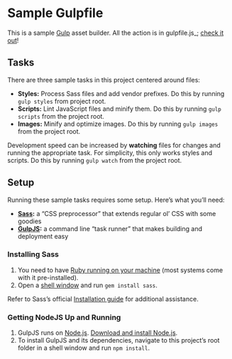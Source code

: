 # Sample Gulpfile

This is a sample [Gulp](http://gulpjs.com) asset builder. All the action is in gulpfile.js_; [check it out](https://github.com/swashcap/sample-gulpfile/blob/master/gulpfile.js)!

## Tasks

There are three sample tasks in this project centered around files:

* **Styles:** Process Sass files and add vendor prefixes. Do this by running `gulp styles` from project root.
* **Scripts:** Lint JavaScript files and minify them. Do this by running `gulp scripts` from the project root.
* **Images:** Minify and optimize images. Do this by running `gulp images` from the project root.

Development speed can be increased by **watching** files for changes and running the appropriate task. For simplicity, this only works styles and scripts. Do this by running `gulp watch` from the project root.

## Setup

Running these sample tasks requires some setup. Here’s what you’ll need:

* **[Sass](http://sass-lang.com):** a “CSS preprocessor” that extends regular ol’ CSS with some goodies
* **[GulpJS](http://gulpjs.com):** a command line “task runner” that makes building and deployment easy

### Installing Sass

1. You need to have [Ruby running on your machine](https://www.ruby-lang.org/en/downloads/) (most systems come with it pre-installed).
2. Open a [shell window](http://en.wikipedia.org/wiki/Shell_(computing)) and run `gem install sass`.

Refer to Sass’s official [Installation guide](http://sass-lang.com/install) for additional assistance.

### Getting NodeJS Up and Running

1. GulpJS runs on [Node.js](http://nodejs.org/). [Download and install Node.js](http://nodejs.org/download/).
2. To install GulpJS and its dependencies, navigate to this project’s root folder in a shell window and run `npm install`.